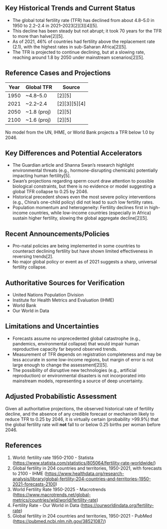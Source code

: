 ## Key Historical Trends and Current Status

- The global total fertility rate (TFR) has declined from about 4.8–5.0 in 1950 to 2.2–2.4 in 2021–2023[2][3][4][5].
- This decline has been steady but not abrupt; it took 70 years for the TFR to more than halve[2][5].
- As of 2021, 46% of countries had fertility above the replacement rate (2.1), with the highest rates in sub-Saharan Africa[2][5].
- The TFR is projected to continue declining, but at a slowing rate, reaching around 1.8 by 2050 under mainstream scenarios[2][5].

## Reference Cases and Projections

| Year | Global TFR | Source      |
|------|------------|-------------|
| 1950 | ~4.8–5.0   | [2][5]      |
| 2021 | ~2.2–2.4   | [2][3][5][4]|
| 2050 | ~1.8 (proj)| [2][5]      |
| 2100 | ~1.6 (proj)| [2][5]      |

No model from the UN, IHME, or World Bank projects a TFR below 1.0 by 2046.

## Key Differences and Potential Accelerators

- The Guardian article and Shanna Swan’s research highlight environmental threats (e.g., hormone-disrupting chemicals) potentially impacting human fertility[5].
- Swan’s projections regarding sperm count draw attention to possible biological constraints, but there is no evidence or model suggesting a global TFR collapse to 0.25 by 2046.
- Historical precedent shows even the most severe policy interventions (e.g., China’s one-child policy) did not lead to such low fertility rates.
- Population momentum and heterogeneity: Fertility declines first in high-income countries, while low-income countries (especially in Africa) sustain higher fertility, slowing the global aggregate decline[2][5].

## Recent Announcements/Policies

- Pro-natal policies are being implemented in some countries to counteract declining fertility but have shown limited effectiveness in reversing trends[2].
- No major global policy or event as of 2021 suggests a sharp, universal fertility collapse.

## Authoritative Sources for Verification

- United Nations Population Division
- Institute for Health Metrics and Evaluation (IHME)
- World Bank
- Our World in Data

## Limitations and Uncertainties

- Forecasts assume no unprecedented global catastrophe (e.g., pandemics, environmental collapse) that would impair human reproductive capacity far beyond observed trends.
- Measurement of TFR depends on registration completeness and may be less accurate in some low-income regions, but margin of error is not large enough to change the assessment[2][5].
- The possibility of disruptive new technologies (e.g., artificial reproduction) or environmental disasters is not incorporated into mainstream models, representing a source of deep uncertainty.

## Adjusted Probabilistic Assessment

Given all authoritative projections, the observed historical rate of fertility decline, and the absence of any credible forecast or mechanism likely to reduce TFR to 0.25 by 2046, it is virtually certain (probability >99.9%) that the global fertility rate will **not** fall to or below 0.25 births per woman before 2046.

## References

1. World: fertility rate 1950-2100 - Statista (https://www.statista.com/statistics/805064/fertility-rate-worldwide/)
2. Global fertility in 204 countries and territories, 1950-2021, with forecasts to 2100 - IHME (https://www.healthdata.org/research-analysis/library/global-fertility-204-countries-and-territories-1950-2021-forecasts-2100)
3. World Fertility Rate 1950-2025 - Macrotrends (https://www.macrotrends.net/global-metrics/countries/wld/world/fertility-rate)
4. Fertility Rate - Our World in Data (https://ourworldindata.org/fertility-rate)
5. Global fertility in 204 countries and territories, 1950-2021 - PubMed (https://pubmed.ncbi.nlm.nih.gov/38521087/)